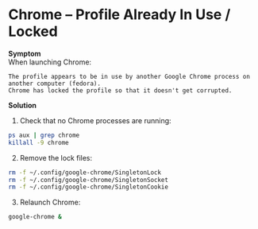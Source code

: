 # Chrome – Profile Already In Use / Locked

**Symptom**  
When launching Chrome:  
```
The profile appears to be in use by another Google Chrome process on another computer (fedora).  
Chrome has locked the profile so that it doesn't get corrupted.
```

**Solution**  
1. Check that no Chrome processes are running:  
```bash
ps aux | grep chrome
killall -9 chrome
```

2. Remove the lock files:  
```bash
rm -f ~/.config/google-chrome/SingletonLock
rm -f ~/.config/google-chrome/SingletonSocket
rm -f ~/.config/google-chrome/SingletonCookie
```

3. Relaunch Chrome:  
```bash
google-chrome &
```
